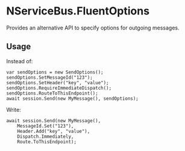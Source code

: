 # NServiceBus.FluentOptions
Provides an alternative API to specify options for outgoing messages.

## Usage

Instead of:

```
var sendOptions = new SendOptions();
sendOptions.SetMessageId("123");
sendOptions.SetHeader("key", "value");
sendOptions.RequireImmediateDispatch();
sendOptions.RouteToThisEndpoint();
await session.Send(new MyMessage(), sendOptions);
```

Write:

```
await session.Send(new MyMessage(),
    MessageId.Set("123"),
    Header.Add("key", "value"), 
    Dispatch.Immediately, 
    Route.ToThisEndpoint);
```
